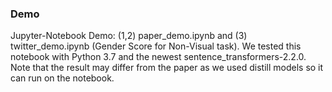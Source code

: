 ### Demo
Jupyter-Notebook Demo: (1,2) paper_demo.ipynb and (3) twitter_demo.ipynb (Gender Score for Non-Visual task). We tested this notebook with Python 3.7 and the newest sentence_transformers-2.2.0. Note that the result may differ from the paper as we used distill models so it can run on the notebook.
